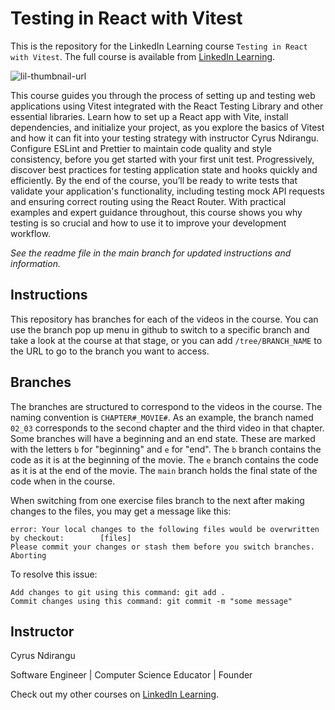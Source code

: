 # Testing in React with Vitest
This is the repository for the LinkedIn Learning course `Testing in React with Vitest`. The full course is available from [LinkedIn Learning][lil-course-url].

![lil-thumbnail-url]

This course guides you through the process of setting up and testing web applications using Vitest integrated with the React Testing Library and other essential libraries. Learn how to set up a React app with Vite, install dependencies, and initialize your project, as you explore the basics of Vitest and how it can fit into your testing strategy with instructor Cyrus Ndirangu. Configure ESLint and Prettier to maintain code quality and style consistency, before you get started with your first unit test. Progressively, discover best practices for testing application state and hooks quickly and efficiently. By the end of the course, you’ll be ready to write tests that validate your application's functionality, including testing mock API requests and ensuring correct routing using the React Router. With practical examples and expert guidance throughout, this course shows you why testing is so crucial and how to use it to improve your development workflow.

_See the readme file in the main branch for updated instructions and information._
## Instructions
This repository has branches for each of the videos in the course. You can use the branch pop up menu in github to switch to a specific branch and take a look at the course at that stage, or you can add `/tree/BRANCH_NAME` to the URL to go to the branch you want to access.

## Branches
The branches are structured to correspond to the videos in the course. The naming convention is `CHAPTER#_MOVIE#`. As an example, the branch named `02_03` corresponds to the second chapter and the third video in that chapter. 
Some branches will have a beginning and an end state. These are marked with the letters `b` for "beginning" and `e` for "end". The `b` branch contains the code as it is at the beginning of the movie. The `e` branch contains the code as it is at the end of the movie. The `main` branch holds the final state of the code when in the course.

When switching from one exercise files branch to the next after making changes to the files, you may get a message like this:

    error: Your local changes to the following files would be overwritten by checkout:        [files]
    Please commit your changes or stash them before you switch branches.
    Aborting

To resolve this issue:
	
    Add changes to git using this command: git add .
	Commit changes using this command: git commit -m "some message"

## Instructor

Cyrus Ndirangu

Software Engineer | Computer Science Educator | Founder

                            

Check out my other courses on [LinkedIn Learning](https://www.linkedin.com/learning/instructors/cyrus-ndirangu?u=104).


[0]: # (Replace these placeholder URLs with actual course URLs)

[lil-course-url]: https://www.linkedin.com/learning/testing-in-react-with-vitest/
[lil-thumbnail-url]: https://media.licdn.com/dms/image/v2/D4E0DAQGTwslFt6yQKg/learning-public-crop_675_1200/learning-public-crop_675_1200/0/1724797747518?e=2147483647&v=beta&t=TUiq3CaQcWOEteqMIvzX0L4Ap3nMMYX9BI4TGXAD2cc

